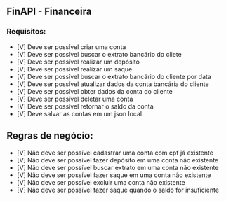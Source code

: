 ## FinAPI - Financeira

### Requisitos:
- [V] Deve ser possível criar uma conta
- [V] Deve ser possível buscar o extrato bancário do cliete
- [V] Deve ser possível realizar um depósito
- [V] Deve ser possível realizar um saque
- [V] Deve ser possível buscar o extrato bancário do cliente por data
- [V] Deve ser possível atualizar dados da conta bancária do cliente
- [V] Deve ser possível obter dados da conta do cliente
- [V] Deve ser possível deletar uma conta
- [V] Deve ser possível retornar o saldo da conta
- [V] Deve salvar as contas em um json local

## Regras de negócio:
- [V] Não deve ser possível cadastrar uma conta com cpf já existente
- [V] Não deve ser possível fazer depósito em uma conta não existente
- [V] Não deve ser possível buscar extrato em uma conta não existente
- [V] Não deve ser possível fazer saque em uma conta não existente
- [V] Não deve ser possível excluir uma conta não existente
- [V] Não deve ser possível fazer saque quando o saldo for insuficiente